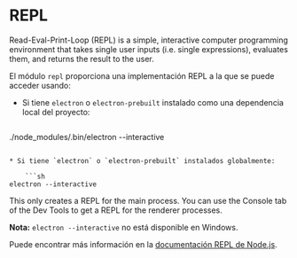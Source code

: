 # REPL

Read-Eval-Print-Loop (REPL) is a simple, interactive computer programming environment that takes single user inputs (i.e. single expressions), evaluates them, and returns the result to the user.

El módulo `repl` proporciona una implementación REPL a la que se puede acceder usando:

* Si tiene `electron` o `electron-prebuilt` instalado como una dependencia local del proyecto:
    
    ```sh
./node_modules/.bin/electron --interactive
```

* Si tiene `electron` o `electron-prebuilt` instalados globalmente:
    
    ```sh
electron --interactive
```

This only creates a REPL for the main process. You can use the Console tab of the Dev Tools to get a REPL for the renderer processes.

**Nota:** `electron --interactive` no está disponible en Windows.

Puede encontrar más información en la [documentación REPL de Node.js](https://nodejs.org/dist/latest/docs/api/repl.html).